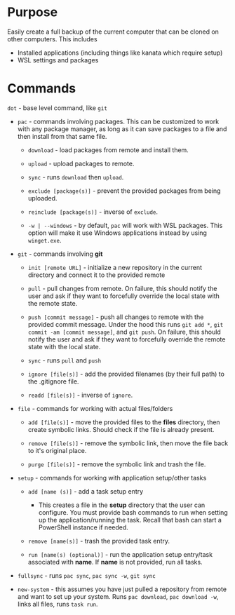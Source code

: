 # Purpose
Easily create a full backup of the current computer that can be cloned on other computers.
This includes
- Installed applications (including things like kanata which require setup)
- WSL settings and packages

# Commands
`dot` - base level command, like `git`
- `pac` - commands involving packages. This can be customized to work with any package manager, as long as it can save packages to a file and then install from that same file.
    - `download` - load packages from remote and install them.

    - `upload` - upload packages to remote.

    - `sync` - runs `download` then `upload`.

    - `exclude [package(s)]` - prevent the provided packages from being uploaded.
    
    - `reinclude [package(s)]` - inverse of `exclude`.

    - `-w | --windows` - by default, `pac` will work with WSL packages. This option will make it use Windows applications instead by using `winget.exe`.

- `git` - commands involving **git**
    - `init [remote URL]` - initialize a new repository in the current directory and connect it to the provided remote

    - `pull` - pull changes from remote. On failure, this should notify the user and ask if they want to forcefully override the local state with the remote state.

    - `push [commit message]` - push all changes to remote with the provided commit message. Under the hood this runs `git add *`, `git commit -am [commit message]`, and `git push`. On failure, this should notify the user and ask if they want to forcefully override the remote state with the local state.

    - `sync` - runs `pull` and `push`

    - `ignore [file(s)]` - add the provided filenames (by their full path) to the .gitignore file.

    - `readd [file(s)]` - inverse of `ignore`.

- `file` - commands for working with actual files/folders
    - `add [file(s)]` - move the provided files to the **files** directory, then create symbolic links. Should check if the file is already present.

    - `remove [file(s)]` - remove the symbolic link, then move the file back to it's original place.

    - `purge [file(s)]` - remove the symbolic link and trash the file.

- `setup` - commands for working with application setup/other tasks
    - `add [name (s)]` - add a task setup entry
        - This creates a file in the **setup** directory that the user can configure. You must provide bash commands to run when setting up the application/running the task. Recall that bash can start a PowerShell instance if needed.

    - `remove [name(s)]` - trash the provided task entry.

    - `run [name(s) (optional)]` - run the application setup entry/task associated with **name**. If **name** is not provided, run all tasks.

- `fullsync` - runs `pac sync`, `pac sync -w`, `git sync`

- `new-system` - this assumes you have just pulled a repository from remote and want to set up your system. Runs `pac download`, `pac download -w`, links all files, runs `task run`.